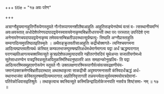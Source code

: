 +++
title = "१७ अवः परेण"

+++

अत्राग्नौहूयमानाहुतिर्गोरूपेणस्तूयते गौःगोरूपागमनशीलैषाआहुतिः आहुतिसङ्घेनपोष्यं वत्सं व- त्सस्थानीयमग्निं अवःअवस्तात् अधोदेशेपरेणपदापादद्वयेनस्वावयवेनाकृष्यबिभ्रतीधारयन्ती तथा परः परस्तात् उपरिदेशे एना अनेनावरेणचपदापादद्वयेनाकृष्य तमेववत्सम्बिभ्रतीउदस्थात्सूर्यम्प्रत्यु- त्तिष्ठति अग्नौप्रास्ताहुतिः सम्यगादित्यमुपतिष्ठतइतिस्मृतेः । अथैवङ्क्रुतवतीसाआहुतिः कद्रीचोक्वगते- त्यनिश्चयगमना आदित्यम्प्राप्तवतीत्यर्थः कंस्वित् कम्फलभाजम्पुरुषम्प्रतिअर्धमर्धमार्गमागत्य यद्वा अर्धं ऋद्धम्परागात् परागच्छतिआगत्यचक्वस्वित्सूते कुत्रप्रदेशेफलमुत्पादयति नहीतरगोवदियं यूथेअन्तः सजातीयगोमध्ये सूतेसाधारण्येन यत्रद्वस्विन्नसूतेअपितुकस्मिंश्चिदनुष्ठातरि अतः समहान्कोनुखल्वि- ति यद्वा आदित्यरश्मिसमूहएवगोरूपेण स्तूयते गौः उक्तलक्षणारश्मिरूपागौर्वत्संवत्सवद्रक्षणीयंय- जमानंउक्तक्रमेणबिभ्रतीउदस्थात् अथतथाकृत्वा साकद्रीची अदृश्यगमनासती कंस्विदर्धंऋद्धं अर्ध- स्थानभाजंवा कंस्वित्पुरुषमादित्यम्परागात् अप्रतिनिवृत्तागती तन्नयन्त्येताःसूर्यस्यश्मयोयत्रदेवानां- पतिरेकोधिवासइतिश्रुतेः । तथाकृत्वाच क्वस्वित्सूते कस्मिन्निन्द्रादिलोकेजनयति नसर्वत्र शिष्टंसमा- नम् ॥ १७ ॥